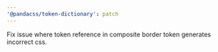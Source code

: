 ```yaml
---
'@pandacss/token-dictionary': patch
---
```


Fix issue where token reference in composite border token generates incorrect css.
